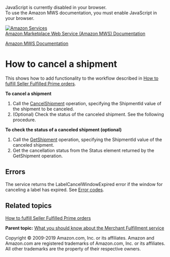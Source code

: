 <div id="MWSDX_noscript">

JavaScript is currently disabled in your browser.  
To use the Amazon MWS documentation, you must enable JavaScript in your
browser.

</div>

<div id="MWSDX_divtop">

[![Amazon
Services](https://images-na.ssl-images-amazon.com/images/G/08/mwsportal/fr_FR/amazonservices.gif
"Amazon Services")](http://services.amazon.fr)  
<span id="MWSDX_titlebar">[Amazon Marketplace Web Service (Amazon MWS)
Documentation](https://developer.amazonservices.fr/gp/mws/docs.html)</span>

</div>

<div id="MWSDX_divbottom">

<div id="MWSDX_divleft">

<div id="MWSDX_toc">

</div>

</div>

<div id="MWSDX_divright">

<div id="MWSDX_content">

<span id="MWSDX_breadcrumbs">[Amazon MWS
Documentation](https://developer.amazonservices.fr/gp/mws/docs.html)</span>

<div id="MerchFulfill_HowToCancelShipment" class="nested0">

# How to cancel a shipment

<div class="body">

<span class="ph">This shows how to add functionality to the workflow
described in [How to fulfill Seller Fulfilled Prime
orders](MerchFulfill_HowToUseForPrime.md).</span>

**To cancel a shipment**

1.  Call the
    [CancelShipment](MerchFulfill_CancelShipment.md "Cancels an existing shipment.")
    operation, specifying the
    <span class="keyword parmname">ShipmentId</span> value of the
    shipment to be canceled.
2.  (Optional) Check the status of the canceled shipment. See the
    following procedure.

**To check the status of a canceled shipment (optional)**

1.  Call the
    [GetShipment](MerchFulfill_GetShipment.md "Returns an existing shipment for a given identifier.")
    operation, specifying the
    <span class="keyword parmname">ShipmentId</span> value of the
    canceled shipment.
2.  Get the cancellation status from the
    <span class="keyword parmname">Status</span> element returned by the
    <span class="keyword apiname">GetShipment</span> operation.

<div class="section">

## Errors

The service returns the
<span class="keyword parmname">LabelCancelWindowExpired</span> error if
the window for canceling a label has expired. See [Error
codes](MerchFulfill_ErrorCodes.md).

</div>

<div class="section">

## Related topics

[How to fulfill Seller Fulfilled Prime
orders](MerchFulfill_HowToUseForPrime.md)

</div>

</div>

<div class="related-links">

<div class="familylinks">

<div class="parentlink">

**Parent topic:** [What you should know about the Merchant Fulfillment
service](../merch_fulfill/MerchFulfill_Overview.md)

</div>

</div>

</div>

</div>

<div id="MWSDX_footer">

Copyright © 2009-2019 Amazon.com, Inc. or its affiliates. Amazon and
Amazon.com are registered trademarks of Amazon.com, Inc. or its
affiliates. All other trademarks are the property of their respective
owners.

</div>

</div>

</div>

<div style="clear: both;">

</div>

</div>
